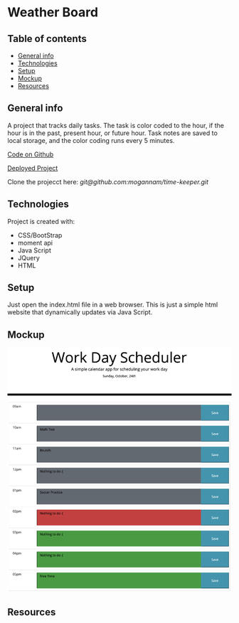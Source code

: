 
# Weather Board


## Table of contents
* [General info](#general-info)
* [Technologies](#technologies)
* [Setup](#setup)
* [Mockup](#Mockup)
* [Resources](#Resources)


## General info

<p>A project that tracks daily tasks. The task is color coded to the hour, if the hour is in the past, present hour, or future hour. Task notes are saved to local storage, and the color coding runs every 5 minutes. </p>


<a href="https://github.com/mogannam/time-keeper.git"> Code on Github</a>

<a href="https://mogannam.github.io/time-keeper/"> Deployed Project</a>

<p>Clone the projecct here: <em>git@github.com:mogannam/time-keeper.git</em></p>
	
## Technologies
Project is created with:
* CSS/BootStrap
* moment api
* Java Script
* JQuery
* HTML

	
## Setup
Just open the index.html file in a web browser. This is just a simple html website that dynamically updates via Java Script.

## Mockup
<img src="https://raw.githubusercontent.com/mogannam/time-keeper/main/time-keeper-mockup.png">


## Resources

